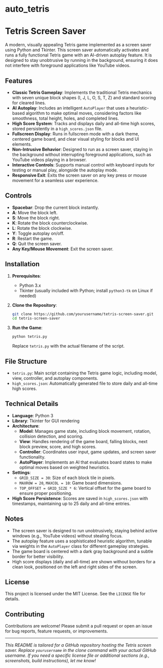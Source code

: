 # auto_tetris
# Tetris Screen Saver

A modern, visually appealing Tetris game implemented as a screen saver using Python and Tkinter. This screen saver automatically activates and runs a fully functional Tetris game with an AI-driven autoplay feature. It is designed to stay unobtrusive by running in the background, ensuring it does not interfere with foreground applications like YouTube videos.

## Features

- **Classic Tetris Gameplay**: Implements the traditional Tetris mechanics with seven unique block shapes (I, J, L, O, S, T, Z) and standard scoring for cleared lines.
- **AI Autoplay**: Includes an intelligent `AutoPlayer` that uses a heuristic-based algorithm to make optimal moves, considering factors like smoothness, total height, holes, and completed lines.
- **High Score System**: Tracks and displays daily and all-time high scores, stored persistently in a `high_scores.json` file.
- **Fullscreen Display**: Runs in fullscreen mode with a dark theme, centered game board, and clear visual styling for blocks and UI elements.
- **Non-Intrusive Behavior**: Designed to run as a screen saver, staying in the background without interrupting foreground applications, such as YouTube videos playing in a browser.
- **Interactive Controls**: Supports manual control with keyboard inputs for testing or manual play, alongside the autoplay mode.
- **Responsive Exit**: Exits the screen saver on any key press or mouse movement for a seamless user experience.

## Controls

- **Spacebar**: Drop the current block instantly.
- **A**: Move the block left.
- **S**: Move the block right.
- **K**: Rotate the block counterclockwise.
- **L**: Rotate the block clockwise.
- **Y**: Toggle autoplay on/off.
- **R**: Restart the game.
- **Q**: Quit the screen saver.
- **Any Key/Mouse Movement**: Exit the screen saver.

## Installation

1. **Prerequisites**:
   - Python 3.x
   - Tkinter (usually included with Python; install `python3-tk` on Linux if needed)

2. **Clone the Repository**:
   ```bash
   git clone https://github.com/yourusername/tetris-screen-saver.git
   cd tetris-screen-saver
   ```

3. **Run the Game**:
   ```bash
   python tetris.py
   ```

   Replace `tetris.py` with the actual filename of the script.

## File Structure

- `tetris.py`: Main script containing the Tetris game logic, including model, view, controller, and autoplay components.
- `high_scores.json`: Automatically generated file to store daily and all-time high scores.

## Technical Details

- **Language**: Python 3
- **Library**: Tkinter for GUI rendering
- **Architecture**:
  - **Model**: Manages game state, including block movement, rotation, collision detection, and scoring.
  - **View**: Handles rendering of the game board, falling blocks, next block preview, score, and high scores.
  - **Controller**: Coordinates user input, game updates, and screen saver functionality.
  - **AutoPlayer**: Implements an AI that evaluates board states to make optimal moves based on weighted heuristics.
- **Settings**:
  - `GRID_SIZE = 30`: Size of each block tile in pixels.
  - `MAXROW = 20`, `MAXCOL = 10`: Game board dimensions.
  - `TOP_OFFSET = GRID_SIZE * 6`: Vertical offset for the game board to ensure proper positioning.
- **High Score Persistence**: Scores are saved in `high_scores.json` with timestamps, maintaining up to 25 daily and all-time entries.

## Notes

- The screen saver is designed to run unobtrusively, staying behind active windows (e.g., YouTube videos) without stealing focus.
- The autoplay feature uses a sophisticated heuristic algorithm, tunable via weights in the `AutoPlayer` class for different gameplay strategies.
- The game board is centered with a dark gray background and a subtle border for better visibility.
- High score displays (daily and all-time) are shown without borders for a clean look, positioned on the left and right sides of the screen.

## License

This project is licensed under the MIT License. See the `LICENSE` file for details.

## Contributing

Contributions are welcome! Please submit a pull request or open an issue for bug reports, feature requests, or improvements.

---

*This README is tailored for a GitHub repository hosting the Tetris screen saver. Replace `yourusername` in the clone command with your actual GitHub username. If you need a specific license file or additional sections (e.g., screenshots, build instructions), let me know!*
